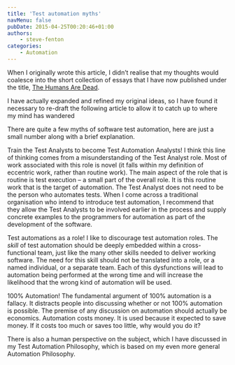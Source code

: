 ```yaml
---
title: 'Test automation myths'
navMenu: false
pubDate: 2015-04-25T00:20:46+01:00
authors:
    - steve-fenton
categories:
    - Automation
---
```


When I originally wrote this article, I didn’t realise that my thoughts would coalesce into the short collection of essays that I have now published under the title, [The Humans Are Dead](/publications/the-humans-are-dead/).

I have actually expanded and refined my original ideas, so I have found it necessary to re-draft the following article to allow it to catch up to where my mind has wandered

There are quite a few myths of software test automation, here are just a small number along with a brief explanation.

Train the Test Analysts to become Test Automation Analysts! I think this line of thinking comes from a misunderstanding of the Test Analyst role. Most of work associated with this role is novel (it falls within my definition of eccentric work, rather than routine work). The main aspect of the role that is routine is test execution – a small part of the overall role. It is this routine work that is the target of automation. The Test Analyst does not need to be the person who automates tests. When I come across a traditional organisation who intend to introduce test automation, I recommend that they allow the Test Analysts to be involved earlier in the process and supply concrete examples to the programmers for automation as part of the development of the software.

Test automations as a role! I like to discourage test automation roles. The *skill* of test automation should be deeply embedded within a cross-functional team, just like the many other skills needed to deliver working software. The need for this skill should not be translated into a role, or a named individual, or a separate team. Each of this dysfunctions will lead to automation being performed at the wrong time and will increase the likelihood that the wrong kind of automation will be used.

100% Automation! The fundamental argument of 100% automation is a fallacy. It distracts people into discussing whether or not 100% automation is possible. The premise of any discussion on automation should actually be economics. Automation costs money. It is used because it expected to save money. If it costs too much or saves too little, why would you do it?

There is also a human perspective on the subject, which I have discussed in my Test Automation Philosophy, which is based on my even more general Automation Philosophy.
